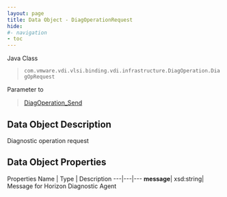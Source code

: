 ```yaml
---
layout: page
title: Data Object - DiagOperationRequest
hide:
#- navigation
- toc
---
```






Java Class
> `com.vmware.vdi.vlsi.binding.vdi.infrastructure.DiagOperation.DiagOpRequest`

Parameter to
> [DiagOperation_Send](vdi.infrastructure.DiagOperation.md#send)


## Data Object Description

Diagnostic operation request

## Data Object Properties
Properties
Name |  Type |  Description
---|---|---
**message**|  xsd:string|  Message for Horizon Diagnostic Agent
 


 

